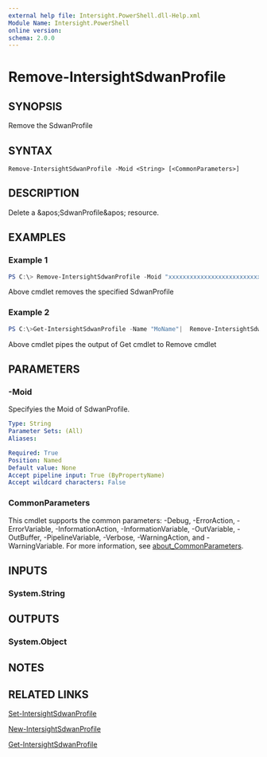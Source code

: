 ```yaml
---
external help file: Intersight.PowerShell.dll-Help.xml
Module Name: Intersight.PowerShell
online version:
schema: 2.0.0
---
```


# Remove-IntersightSdwanProfile

## SYNOPSIS
Remove the SdwanProfile

## SYNTAX

```
Remove-IntersightSdwanProfile -Moid <String> [<CommonParameters>]
```

## DESCRIPTION
Delete a &amp;apos;SdwanProfile&amp;apos; resource.

## EXAMPLES

### Example 1
```powershell
PS C:\> Remove-IntersightSdwanProfile -Moid "xxxxxxxxxxxxxxxxxxxxxxxxxxx"
```
Above cmdlet removes the specified SdwanProfile 

### Example 2
```powershell
PS C:\>Get-IntersightSdwanProfile -Name "MoName"|  Remove-IntersightSdwanProfile
```
Above cmdlet pipes the output of Get cmdlet to Remove cmdlet

## PARAMETERS

### -Moid
Specifyies the Moid of SdwanProfile.

```yaml
Type: String
Parameter Sets: (All)
Aliases:

Required: True
Position: Named
Default value: None
Accept pipeline input: True (ByPropertyName)
Accept wildcard characters: False
```

### CommonParameters
This cmdlet supports the common parameters: -Debug, -ErrorAction, -ErrorVariable, -InformationAction, -InformationVariable, -OutVariable, -OutBuffer, -PipelineVariable, -Verbose, -WarningAction, and -WarningVariable. For more information, see [about_CommonParameters](http://go.microsoft.com/fwlink/?LinkID=113216).

## INPUTS

### System.String

## OUTPUTS

### System.Object
## NOTES

## RELATED LINKS

[Set-IntersightSdwanProfile](./Set-IntersightSdwanProfile.md)

[New-IntersightSdwanProfile](./New-IntersightSdwanProfile.md)

[Get-IntersightSdwanProfile](./Get-IntersightSdwanProfile.md)

